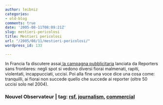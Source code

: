 ```yaml
---
author: leibniz
categories:
- old-blog
comments: true
date: '2005-08-11T08:09:21Z'
slug: mestieri-pericolosi
title: Mestieri pericolosi
url: "/2005/08/11/mestieri-pericolosi/"
wordpress_id: 133

---
```

In Francia fa discutere assai[ la campagna pubblicitaria](https://permanent.nouvelobs.com/medias/20050810.OBS6074.html)
lanciata da Reporters sans frontieres: negli spot si vedono diversi
fiorai malmenati, rapiti, violentati, incappucciati, uccisi. Poi alla
fine una voce dice una cosa
come: tranquilli, ai fiorai non succede quello che succede ai reporter
(oltre 50 uccisi solo nel 2004).  



### Nouvel Observateur | tag: [rsf](https://www.technorati.com/tags/rsf), [journalism](https://www.technorati.com/tags/journalism), [commercial](https://www.technorati.com/tags/commercial)
